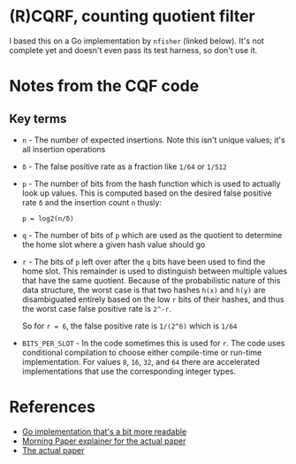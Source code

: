 # (R)CQRF, counting quotient filter

I based this on a Go implementation by `nfisher` (linked below).  It's not complete yet and doesn't even pass its test
harness, so don't use it.

# Notes from the CQF code

## Key terms

* `n` - The number of expected insertions.  Note this isn't unique values; it's all insertion operations
* `δ` - The false positive rate as a fraction like `1/64` or `1/512`
* `p` - The number of bits from the hash function which is used to actually look up values.  This is computed based on
  the desired false positive rate `δ` and the insertion count `n` thusly:

  `p = log2(n/δ)`
* `q` - The number of bits of `p` which are used as the quotient to determine the home slot where a given hash value
  should go
* `r` - The bits of `p` left over after the `q` bits have been used to find the home slot.  This remainder is used to
  distinguish between multiple values that have the same quotient.  Because of the probabilistic nature of this data
  structure, the worst case is that two hashes `h(x)` and `h(y)` are disambiguated entirely based on the low `r` bits of
  their hashes, and thus the worst case false positive rate is `2^-r`.

  So for `r = 6`, the false positive rate is `1/(2^6)` which is `1/64`
* `BITS_PER_SLOT` - In the code sometimes this is used for `r`.  The code uses conditional compilation to choose either
  compile-time or run-time implementation.  For values `8`, `16`, `32`, and `64` there are accelerated implementations
  that use the corresponding integer types.

# References

* [Go implementation that's a bit more readable](https://github.com/nfisher/rsqf)
* [Morning Paper explainer for the actual
  paper](https://blog.acolyer.org/2017/08/08/a-general-purpose-counting-filter-making-every-bit-count/)
* [The actual paper](https://www3.cs.stonybrook.edu/~ppandey/files/p775-pandey.pdf)
